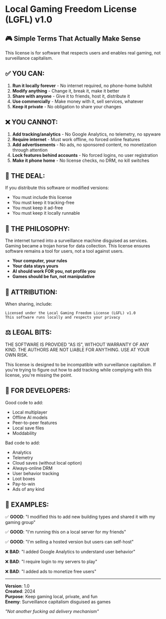 # Local Gaming Freedom License (LGFL) v1.0

## 🎮 Simple Terms That Actually Make Sense

This license is for software that respects users and enables real gaming, not surveillance capitalism.

## ✅ YOU CAN:

1. **Run it locally forever** - No internet required, no phone-home bullshit
2. **Modify anything** - Change it, break it, make it better
3. **Share with anyone** - Give it to friends, host it, distribute it
4. **Use commercially** - Make money with it, sell services, whatever
5. **Keep it private** - No obligation to share your changes

## ❌ YOU CANNOT:

1. **Add tracking/analytics** - No Google Analytics, no telemetry, no spyware
2. **Require internet** - Must work offline, no forced online features
3. **Add advertisements** - No ads, no sponsored content, no monetization through attention
4. **Lock features behind accounts** - No forced logins, no user registration
5. **Make it phone home** - No license checks, no DRM, no kill switches

## 🤝 THE DEAL:

If you distribute this software or modified versions:
- You must include this license
- You must keep it tracking-free
- You must keep it ad-free
- You must keep it locally runnable

## 🧠 THE PHILOSOPHY:

The internet turned into a surveillance machine disguised as services. Gaming became a trojan horse for data collection. This license ensures software remains a tool for users, not a tool against users.

- **Your computer, your rules**
- **Your data stays yours**
- **AI should work FOR you, not profile you**
- **Games should be fun, not manipulative**

## 📝 ATTRIBUTION:

When sharing, include:
```
Licensed under the Local Gaming Freedom License (LGFL) v1.0
This software runs locally and respects your privacy
```

## ⚖️ LEGAL BITS:

THE SOFTWARE IS PROVIDED "AS IS", WITHOUT WARRANTY OF ANY KIND. THE AUTHORS ARE NOT LIABLE FOR ANYTHING. USE AT YOUR OWN RISK.

This license is designed to be incompatible with surveillance capitalism. If you're trying to figure out how to add tracking while complying with this license, you're missing the point.

## 🚀 FOR DEVELOPERS:

Good code to add:
- Local multiplayer
- Offline AI models
- Peer-to-peer features
- Local save files
- Moddability

Bad code to add:
- Analytics
- Telemetry
- Cloud saves (without local option)
- Always-online DRM
- User behavior tracking
- Loot boxes
- Pay-to-win
- Ads of any kind

## 🎯 EXAMPLES:

✅ **GOOD**: "I modified this to add new building types and shared it with my gaming group"

✅ **GOOD**: "I'm running this on a local server for my friends"

✅ **GOOD**: "I'm selling a hosted version but users can self-host"

❌ **BAD**: "I added Google Analytics to understand user behavior"

❌ **BAD**: "I require login to my servers to play"

❌ **BAD**: "I added ads to monetize free users"

---

**Version**: 1.0  
**Created**: 2024  
**Purpose**: Keep gaming local, private, and fun  
**Enemy**: Surveillance capitalism disguised as games

*"Not another fucking ad delivery mechanism"*